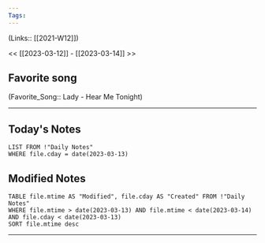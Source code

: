 ```yaml
---
Tags:
---
```

(Links:: [[2021-W12]])

<< [[2023-03-12]] - [[2023-03-14]] >>
## Favorite song
(Favorite_Song:: Lady - Hear Me Tonight)

___
## Today's Notes
```dataview
LIST FROM !"Daily Notes"
WHERE file.cday = date(2023-03-13)
```
## Modified Notes
```dataview
TABLE file.mtime AS "Modified", file.cday AS "Created" FROM !"Daily Notes" 
WHERE file.mtime > date(2023-03-13) AND file.mtime < date(2023-03-14) AND file.cday < date(2023-03-13)
SORT file.mtime desc
```
___
